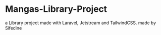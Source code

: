 # Mangas-Library-Project

a Library project made with Laravel, Jetstream and TailwindCSS.
made by Sifedine
